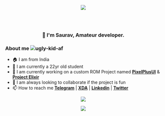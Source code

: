 <p align="center">
  <img src="https://i.imgur.com/4JQ70Bw.jpg" />
</p>
<br>
<br>
<h3 align="center">👋 I'm Saurav, Amateur developer.</h3>

<h3>About me  <img src="https://komarev.com/ghpvc/?username=ugly-kid-af&style=flat-square" alt="ugly-kid-af" /></h3>

- 🏠 I am from India
- 🌱 I am currently a 22yr old student
- 🏢 I am currently working on a custom ROM Project named [**PixelPlusUI**](https://ppui.site/home) & [**Project Elixir**](https://projectelixiros.com/home)
- 👯 I am always looking to collaborate if the project is fun
- 📫 How to reach me [**Telegram**](https://t.me/ugly_kid_af) | [**XDA**](https://forum.xda-developers.com/m/sourav24071999.9437589) | [**Linkedin**](https://www.linkedin.com/in/sourav2407) | [**Twitter**](https://twitter.com/ugly_kid_af)

<p align="center"> <img src="https://github-readme-streak-stats.herokuapp.com/?user=ugly-kid-af&theme=dark"/></p>

<p align = "center">
 <img src="https://activity-graph.herokuapp.com/graph?username=ugly-kid-af&theme=redical">
</p>  


